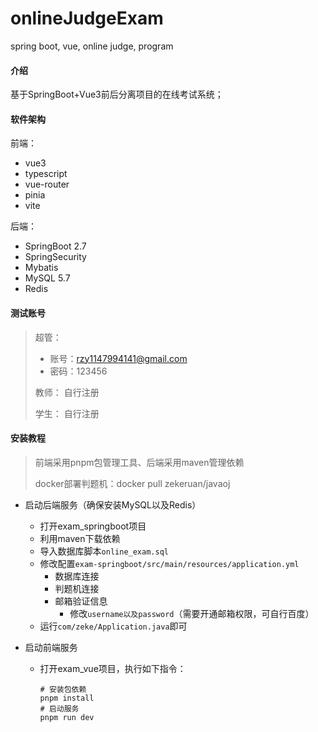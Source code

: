# onlineJudgeExam
spring boot, vue, online judge, program

#### 介绍
基于SpringBoot+Vue3前后分离项目的在线考试系统；

#### 软件架构
前端：

+ vue3
+ typescript
+ vue-router
+ pinia
+ vite

后端：

+ SpringBoot 2.7
+ SpringSecurity
+ Mybatis
+ MySQL 5.7
+ Redis

#### 测试账号
> 超管：
>  + 账号：rzy1147994141@gmail.com
>  + 密码：123456
> 
> 教师：
>  自行注册
>
> 学生：
>  自行注册


#### 安装教程

> 前端采用pnpm包管理工具、后端采用maven管理依赖
>
> docker部署判题机：docker pull zekeruan/javaoj

+ 启动后端服务（确保安装MySQL以及Redis）
  + 打开exam_springboot项目
  + 利用maven下载依赖
  + 导入数据库脚本`online_exam.sql`
  + 修改配置`exam-springboot/src/main/resources/application.yml`
    + 数据库连接
    + 判题机连接
    + 邮箱验证信息
      + 修改`username以及password`（需要开通邮箱权限，可自行百度）
  + 运行`com/zeke/Application.java`即可

+ 启动前端服务
  + 打开exam_vue项目，执行如下指令：

    ```shell
    # 安装包依赖
    pnpm install
    # 启动服务
    pnpm run dev
    ```

